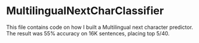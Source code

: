 # MultilingualNextCharClassifier

This file contains code on how I built a Multilingual next character predictor. The result was 55% accuracy on 16K sentences, placing top 5/40.
